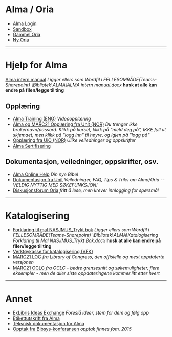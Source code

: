 # Alma / Oria
- [Alma Login](https://bibsys-ea.alma.exlibrisgroup.com/mng/action/home.do)
- [Sandbox](https://sandbox-eu.alma.exlibrisgroup.com/mng/action/home.do?mode=ajax)
- [Gammel Oria](https://bibsys-almaprimo.hosted.exlibrisgroup.com/primo_library/libweb/action/search.do?mode=Basic&vid=UBO&tab=library_catalogue&)
- [Ny Oria](https://bibsys-almaprimo.hosted.exlibrisgroup.com/primo-explore/search?sortby=rank&vid=BIBSYS&lang=no_NO)

---
# Hjelp for Alma

[Alma intern manual](https://nasjonalmuseetf0wit.sharepoint.com/:w:/s/SeksjonBibliotekogarkiv/EXUt5htr9M9CrNnGQ6LT1lMBzCpcAeZPwVqJPoj11SvWBA?e=8Sv3Rk) _Ligger ellers som Wordfil i FELLESOMRÅDE(Teams-Sharepoint) \Bibliotek\ALMA\ALMA intern manual.docx_ **husk at alle kan endre på filen/legge til ting**


## Opplæring
- [Alma Training (ENG)](https://knowledge.exlibrisgroup.com/Alma/Training) _Videoopplæring_
- [Alma og MARC21 Opplæring fra Unit (NOR)](https://openedx-alma.bibsys.no/courses) _Du trenger ikke brukernavn/passord. Klikk på kurset, klikk på "meld deg på", IKKE fyll ut skjemaet, men klikk på "logg inn" til høyre, og igjen på "logg på"_
- [Opplæring fra UiO (NOR)](https://www.uio.no/for-ansatte/enhetssider/ub/prosjekter/alma/opplaering/) _Ulike veiledninger og oppskrifter_
- [Alma Sertifisering](https://knowledge.exlibrisgroup.com/Alma/Training/Alma_Administration_Certification)

## Dokumentasjon, veiledninger, oppskrifter, osv.
- [Alma Online Help](https://knowledge.exlibrisgroup.com/Alma/Product_Documentation/010Alma_Online_Help_(English)) _Din nye Bibel_
- [Dokumentasjon fra Unit](https://dok.unit.no/home) _Veiledninger, FAQ, Tips & Triks om Alma/Oria -- VELDIG NYTTIG MED SØKEFUNKSJON!_
- [Diskusjonsforum Oria](https://forum.bibsys.no/index.php?sid=f007d1f22e070c8db4ee24bfcafb8f15) _fritt å lese, men krever innlogging for spørsmål_

---
# Katalogisering
- [Forklaring til mal NASJMUS_Trykt bok](https://nasjonalmuseetf0wit.sharepoint.com/:w:/s/SeksjonBibliotekogarkiv/ETP0m65h6mhNm1tCfPjf4A0BRL8m0SlavQs2Y1P0jUfcmQ?e=8sfSGS) _Ligger ellers som Wordfil i FELLESOMRÅDE(Teams-Sharepoint) \Bibliotek\ALMA\Katalogisering Forklaring til Mal NASJMUS_Trykt Bok.docx_ **husk at alle kan endre på filen/legge til ting**
- [Verktøykasse for katalogisering (VFK)](https://katalogisering.bibsys.no/)
- [MARC21 LOC](http://www.loc.gov/marc/bibliographic/) _fra Library of Congress, den offisielle og mest oppdaterte versjonen_
- [MARC21 OCLC](https://www.oclc.org/bibformats/en.html) _fra OCLC - bedre grensesnitt og søkemuligheter, flere eksempler - men de aller siste oppdateringene kommer litt etter hvert_

---
# Annet
- [ExLibris Ideas Exchange](https://ideas.exlibrisgroup.com/) _Foreslå ideer, stem for dem og følg opp_
- [Etikettutskrift fra Alma](https://etikett.bibsys.no/etikett/)
- [Teksnisk dokumentasjon for Alma](https://www.unit.no/teknisk-dokumentasjon-alma)
- [Opptak fra Bibsys-konferansen](http://www.bibsyskonferansen.no/tidligere-konferanser/) _opptak finnes fom. 2015_
